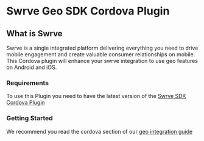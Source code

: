 # Swrve Geo SDK Cordova Plugin

## What is Swrve

Swrve is a single integrated platform delivering everything you need to drive mobile engagement and create valuable consumer relationships on mobile. This Cordova plugin will enhance your swrve integration to use geo features on Android and iOS.

### Requirements

To use this Plugin you need to have the latest version of the [Swrve SDK Cordova Plugin](https://www.npmjs.com/package/cordova-plugin-swrve)

### Getting Started

We recommend you read the cordova section of our [geo integration guide](https://docs.swrve.com/developer-documentation/integration/swrve-geo-sdk/)
